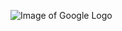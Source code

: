![Image of Google Logo](https://www.google.com/images/branding/googlelogo/2x/googlelogo_color_272x92dp.png)
